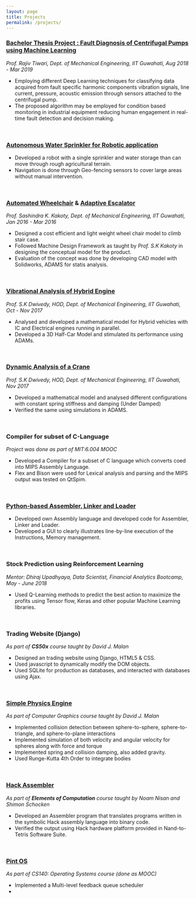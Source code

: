 ```yaml
---
layout: page
title: Projects
permalink: /projects/
---
```


### [Bachelor Thesis Project : Fault Diagnosis of Centrifugal Pumps using Machine Learning](https://1drv.ms/u/s!ApdxDjnV6wTtlAOL70F67mtCXTaZ?e=dgGgjq)
_Prof. Rajiv Tiwari, Dept. of Mechanical Engineering, IIT Guwahati, Aug 2018 - Mar 2019_
* Employing different Deep Learning techniques for classifying data acquired from fault specific harmonic components vibration signals, line current, pressure, acoustic emission through sensors attached to the centrifugal pump.
* The proposed algorithm may be employed for condition based monitoring in industrial equipment reducing human engagement in real-time fault detection and decision making.

<br/>

### [Autonomous Water Sprinkler for Robotic application](https://1drv.ms/u/s!ApdxDjnV6wTtk324mQlLS3XwNDf1?e=SntdsF)
* Developed a robot with a single sprinkler and water storage than can move through rough agricultural terrain.
* Navigation is done through Geo-fencing sensors to cover large areas without manual intervention.

<br/>

### [Automated Wheelchair](https://1drv.ms/u/s!ApdxDjnV6wTtk39kg0oiiR-3Umoa?e=Xa4quK) & [Adaptive Escalator](https://1drv.ms/u/s!ApdxDjnV6wTtk3sSrnKSavn3JWL3?e=VzWEaJ)
_Prof. Sashindra K. Kakoty, Dept. of Mechanical Engineering, IIT Guwahati, Jan 2016 - Mar 2016_
* Designed a cost efficient and light weight wheel chair model to climb stair case.
* Followed Machine Design Framework as taught by _Prof. S.K Kakoty_ in designing the conceptual model for the product.
* Evaluation of the concept was done by developing CAD model with Solidworks, ADAMS for statis analysis.

<br/>

### [Vibrational Analysis of Hybrid Engine](https://1drv.ms/u/s!ApdxDjnV6wTtlAD1V8r2XZ7TqCG_?e=ZdviPg)
_Prof. S.K Dwivedy, HOD, Dept. of Mechanical Engineering, IIT Guwahati, Oct - Nov 2017_
* Analysed and developed a mathematical model for Hybrid vehicles with IC and Electrical engines running in parallel.
* Developed a 3D Half-Car Model and stimulated its performance using ADAMs. 

<br/>

### [Dynamic Analysis of a Crane](https://1drv.ms/u/s!ApdxDjnV6wTtlAFi4_esSBHhLi8q?e=1CqVmf)
_Prof. S.K Dwivedy, HOD, Dept. of Mechanical Engineering, IIT Guwahati, Nov 2017_
* Developed a mathematical model and analysed different configurations with constant spring stiffness and damping (Under Damped)
* Verified the same using simulations in ADAMS.

<br/>

### Compiler for subset of C-Language
_Project was done as part of MIT:6.004 MOOC_
* Developed a Compiler for a subset of C language which converts coed into MIPS Assembly Language.
* Flex and Bison were used for Lexical analysis and parsing and the MIPS output was tested on QtSpim.

<br/>

### [Python-based Assembler, Linker and Loader](https://github.com/GopalKrishna-P/ALL_Simulator)
* Developed own Assembly language and developed code for Assembler, Linker and Loader. 
* Developed a GUI to clearly illustrates line-by-line execution of the Instructions, Memory management. 

<br/>

### Stock Prediction using Reinforcement Learning
_Mentor: Dhiraj Upadhyaya, Data Scientist, Financial Analytics Bootcamp, May - June 2018_
* Used Q-Learning methods to predict the best action to maximize the profits using Tensor flow, Keras and other popular Machine Learning libraries.

<br/>

### Trading Website (Django)
_As part of **CS50x** course taught by David J. Malan_
* Designed an trading website using Django, HTML5 & CSS.
* Used javascript to dynamically modify the DOM objects.
* Used SQLite for production as databases, and interacted with databases using Ajax.

<br/>

### [Simple Physics Engine](https://github.com/GopalKrishna-P/Simple_Physics_Engine)
_As part of Computer Graphics course taught by David J. Malan_
* Implemented collision detection between sphere-to-sphere, sphere-to-triangle, and sphere-to-plane interactions
* Implemented simulation of both velocity and angular velocity for spheres along with force and torque
* Implemented spring and collision damping, also added gravity.
* Used Runge-Kutta 4th Order to integrate bodies

<br/>

### [Hack Assembler](https://github.com/GopalKrishna-P/HackAssembler)
_As part of **Elements of Computation** course taught by Noam Nisan and Shimon Schocken_
* Developed an Assembler program that translates programs written in the symbolic Hack assembly language into binary code.
* Verified the output using Hack hardware platform provided in Nand-to-Tetris Software Suite.

<br/>

### [Pint OS](https://github.com/GopalKrishna-P/OS_coursework)
_As part of CS140: Operating Systems course (done as MOOC)_
* Implemented a Multi-level feedback queue scheduler 
* 



